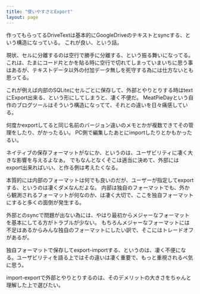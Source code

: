 ```yaml
---
title: "使いやすさとExport"
layout: page	
---
```


作ってもらってるDriveTextは基本的にGoogleDriveのテキストとsyncする、という構造になっている。
これが良い、という話。

現状、セルに分離するのは空行で勝手に分離する、という振る舞いになってる。
これは、たまにコード片とかを貼る時に空行で切れてしまっていまいちに思う事はあるが、テキストデータ以外の付加データ無しを死守する為には仕方ないとも思ってる。

これが例えば内部のSQLiteにセルごとに保存して、外部とやりとりする時はtextにExport出来る、という形にしてしまうと、凄く不便だ。
MeatPieDayという自作のブログツールはそういう構造になってて、それとの違いを日々痛感している。

何度かexportしてると同じ名前のバージョン違いのメモとかが複数できてその管理をしたり、がかったるい。
PC側で編集したあとにimportしたりとかもかったるい。

ネイティブの保存フォーマットがなにか、というのは、ユーザビリティに凄く大きな影響を与えるよなぁ。
でもなんとなくそこは適当に決めて、外部にはexport出来ればいい、と作る側は考えたくなる。

本質的には内部のフォーマットは何でも良いのだが、ユーザーが指定してexportする、というのは凄くダメなんだよな。
内部は独自のフォーマットでも、外から観測されるフォーマットが何なのか、は凄く大切で、ここを独自フォーマットにすると多くの面倒が発生する。

外部とのsyncで問題が出ない為には、やはり最初からメジャーなフォーマットを基本にしてる方がトラブルが少ない。
もちろんメジャーなフォーマットには不足はあるからみんな独自のフォーマットにしたい訳で、そこにはトレードオフがあるが。

独自フォーマットで保存してexport-importする、というのは、凄く不便になる。ユーザビリティを語る上ではその違いは凄く重要で、もっと重視されるべ気に思う。

import-exportで外部とやりとりするのは、そのデメリットの大きさをちゃんと理解した上で選びたい。

